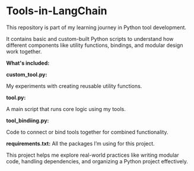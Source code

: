 # Tools-in-LangChain

This repository is part of my learning journey in Python tool development. 

It contains basic and custom-built Python scripts to understand how different components like utility functions, bindings, and modular design work together.

**What's included:**

**custom_tool.py:** 

My experiments with creating reusable utility functions.

**tool.py:**

A main script that runs core logic using my tools.

**tool_bindiing.py:** 

Code to connect or bind tools together for combined functionality.

**requirements.txt:** All the packages I’m using for this project.

This project helps me explore real-world practices like writing modular code, handling dependencies, and organizing a Python project effectively.

